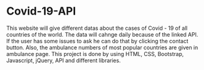 # Covid-19-API
 
This website will give different datas about the cases of Covid - 19 of all countries of the world. The data will cahnge daily because of the linked API. 
If the user has some issues to ask he can do that by clicking the contact button. Also, the ambulance numbers of most popular countries are given in ambulance page.
 This project is done by using HTML, CSS, Bootstrap, Javascript, jQuery, API and different libraries.
